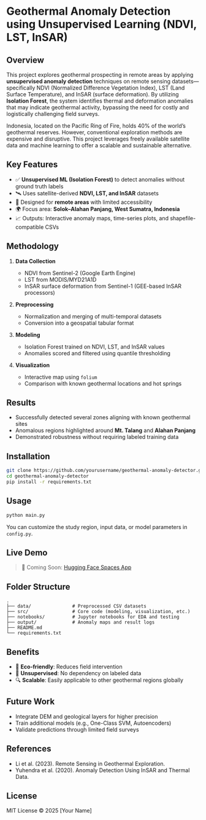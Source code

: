 
# Geothermal Anomaly Detection using Unsupervised Learning (NDVI, LST, InSAR)

## Overview

This project explores geothermal prospecting in remote areas by applying **unsupervised anomaly detection** techniques on remote sensing datasets—specifically NDVI (Normalized Difference Vegetation Index), LST (Land Surface Temperature), and InSAR (surface deformation). By utilizing **Isolation Forest**, the system identifies thermal and deformation anomalies that may indicate geothermal activity, bypassing the need for costly and logistically challenging field surveys.

Indonesia, located on the Pacific Ring of Fire, holds 40% of the world’s geothermal reserves. However, conventional exploration methods are expensive and disruptive. This project leverages freely available satellite data and machine learning to offer a scalable and sustainable alternative.

## Key Features

- ✅ **Unsupervised ML (Isolation Forest)** to detect anomalies without ground truth labels
- 🛰️ Uses satellite-derived **NDVI, LST, and InSAR** datasets
- 🌋 Designed for **remote areas** with limited accessibility
- 🌍 Focus area: **Solok–Alahan Panjang, West Sumatra, Indonesia**
- 📈 Outputs: Interactive anomaly maps, time-series plots, and shapefile-compatible CSVs

## Methodology

1. **Data Collection**
   - NDVI from Sentinel-2 (Google Earth Engine)
   - LST from MODIS/MYD21A1D
   - InSAR surface deformation from Sentinel-1 (GEE-based InSAR processors)

2. **Preprocessing**
   - Normalization and merging of multi-temporal datasets
   - Conversion into a geospatial tabular format

3. **Modeling**
   - Isolation Forest trained on NDVI, LST, and InSAR values
   - Anomalies scored and filtered using quantile thresholding

4. **Visualization**
   - Interactive map using `folium`
   - Comparison with known geothermal locations and hot springs

## Results

- Successfully detected several zones aligning with known geothermal sites
- Anomalous regions highlighted around **Mt. Talang** and **Alahan Panjang**
- Demonstrated robustness without requiring labeled training data

## Installation

```bash
git clone https://github.com/yourusername/geothermal-anomaly-detector.git
cd geothermal-anomaly-detector
pip install -r requirements.txt
```

## Usage

```python
python main.py
```

You can customize the study region, input data, or model parameters in `config.py`.

## Live Demo

> 🚀 Coming Soon: [Hugging Face Spaces App](https://huggingface.co/spaces/yourusername/geothermal-anomaly)

## Folder Structure

```
.
├── data/               # Preprocessed CSV datasets
├── src/                # Core code (modeling, visualization, etc.)
├── notebooks/          # Jupyter notebooks for EDA and testing
├── output/             # Anomaly maps and result logs
├── README.md
└── requirements.txt
```

## Benefits

- 🌱 **Eco-friendly**: Reduces field intervention
- 🧠 **Unsupervised**: No dependency on labeled data
- 🔍 **Scalable**: Easily applicable to other geothermal regions globally

## Future Work

- Integrate DEM and geological layers for higher precision
- Train additional models (e.g., One-Class SVM, Autoencoders)
- Validate predictions through limited field surveys

## References

- Li et al. (2023). Remote Sensing in Geothermal Exploration.
- Yuhendra et al. (2020). Anomaly Detection Using InSAR and Thermal Data.

## License

MIT License © 2025 [Your Name]
